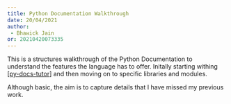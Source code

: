 ```yaml
---
title: Python Documentation Walkthrough
date: 20/04/2021 
author:
 - Bhawick Jain
or: 20210420073335
---
```


This is a structures walkthrough of the Python Documentation to understand the features the language has to offer. Initally starting withing [[py-docs-tutor](https://docs.python.org/3/tutorial/index.html)] and then moving on to specific libraries and modules.

Although basic, the aim is to capture details that I have missed my previous work.


